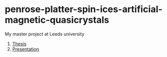 # penrose-platter-spin-ices-artificial-magnetic-quasicrystals
My master project at Leeds university



1. [Thesis](https://github.com/jk89/penrose-platter-spin-ices-artificial-magnetic-quasicrystals/blob/main/docs/thesis.pdf)
2. [Presentation](https://github.com/jk89/penrose-platter-spin-ices-artificial-magnetic-quasicrystals/blob/main/docs/presentation2.pptx)
